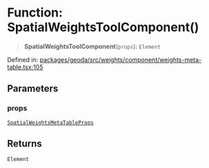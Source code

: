 # Function: SpatialWeightsToolComponent()

> **SpatialWeightsToolComponent**(`props`): `Element`

Defined in: [packages/geoda/src/weights/component/weights-meta-table.tsx:105](https://github.com/GeoDaCenter/openassistant/blob/36f516b8229288259590b2d9dab3b10cbfc3cbfd/packages/geoda/src/weights/component/weights-meta-table.tsx#L105)

## Parameters

### props

[`SpatialWeightsMetaTableProps`](../type-aliases/SpatialWeightsMetaTableProps.md)

## Returns

`Element`
